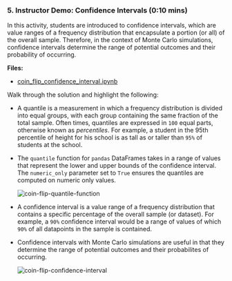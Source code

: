 ### 5. Instructor Demo: Confidence Intervals (0:10 mins)

In this activity, students are introduced to confidence intervals, which are value ranges of a frequency distribution that encapsulate a portion (or all) of the overall sample.  Therefore, in the context of Monte Carlo simulations, confidence intervals determine the range of potential outcomes and their probability of occurring.

**Files:**

* [coin_flip_confidence_interval.ipynb](Activities/03-Ins_Confidence_interval/Solved/coin_flip_confidence_interval.ipynb)

Walk through the solution and highlight the following:

* A quantile is a measurement in which a frequency distribution is divided into equal groups, with each group containing the same fraction of the total sample. Often times, quantiles are expressed in `100` equal parts, otherwise known as *percentiles*. For example, a student in the 95th percentile of height for his school is as tall as or taller than `95%` of students at the school.

* The `quantile` function for `pandas` DataFrames takes in a range of values that represent the lower and upper bounds of the confidence interval. The `numeric_only` parameter set to `True` ensures the quantiles are computed on numeric only values.

  ![coin-flip-quantile-function](Images/coin-flip-quantile-function.png)

* A confidence interval is a value range of a frequency distribution that contains a specific percentage of the overall sample (or dataset). For example, a `90%` confidence interval would be a range of values of which `90%` of all datapoints in the sample is contained.

* Confidence intervals with Monte Carlo simulations are useful in that they determine the range of potential outcomes and their probabilites of occurring. 

  ![coin-flip-confidence-interval](Images/coin-flip-confidence-interval.png)